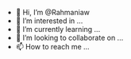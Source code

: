 - 👋 Hi, I’m @Rahmaniaw
- 👀 I’m interested in ...
- 🌱 I’m currently learning ...
- 💞️ I’m looking to collaborate on ...
- 📫 How to reach me ...

<!---
Rahmaniaw/Rahmaniaw is a ✨ special ✨ repository because its `README.md` (this file) appears on your GitHub profile.
You can click the Preview link to take a look at your changes.
--->
